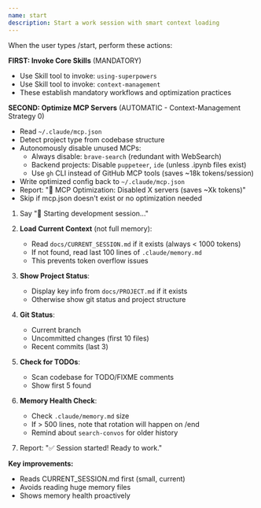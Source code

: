 ```yaml
---
name: start
description: Start a work session with smart context loading
---
```


When the user types /start, perform these actions:

**FIRST: Invoke Core Skills** (MANDATORY)
- Use Skill tool to invoke: `using-superpowers`
- Use Skill tool to invoke: `context-management`
- These establish mandatory workflows and optimization practices

**SECOND: Optimize MCP Servers** (AUTOMATIC - Context-Management Strategy 0)
- Read `~/.claude/mcp.json`
- Detect project type from codebase structure
- Autonomously disable unused MCPs:
  - Always disable: `brave-search` (redundant with WebSearch)
  - Backend projects: Disable `puppeteer`, `ide` (unless .ipynb files exist)
  - Use `gh` CLI instead of GitHub MCP tools (saves ~18k tokens/session)
- Write optimized config back to `~/.claude/mcp.json`
- Report: "🔧 MCP Optimization: Disabled X servers (saves ~Xk tokens)"
- Skip if mcp.json doesn't exist or no optimization needed

1. Say "🚀 Starting development session..."

2. **Load Current Context** (not full memory):
   - Read `docs/CURRENT_SESSION.md` if it exists (always < 1000 tokens)
   - If not found, read last 100 lines of `.claude/memory.md`
   - This prevents token overflow issues

3. **Show Project Status**:
   - Display key info from `docs/PROJECT.md` if it exists
   - Otherwise show git status and project structure

4. **Git Status**:
   - Current branch
   - Uncommitted changes (first 10 files)
   - Recent commits (last 3)

5. **Check for TODOs**:
   - Scan codebase for TODO/FIXME comments
   - Show first 5 found

6. **Memory Health Check**:
   - Check `.claude/memory.md` size
   - If > 500 lines, note that rotation will happen on /end
   - Remind about `search-convos` for older history

7. Report: "✅ Session started! Ready to work."

**Key improvements:**
- Reads CURRENT_SESSION.md first (small, current)
- Avoids reading huge memory files
- Shows memory health proactively
